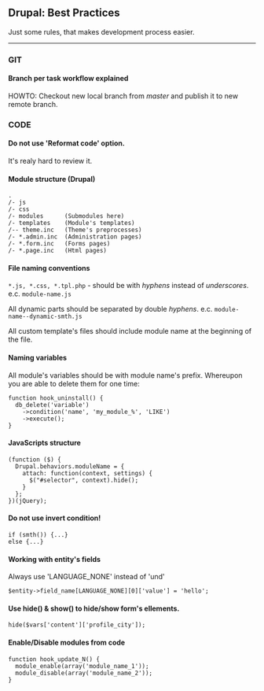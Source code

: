 ## Drupal: Best Practices
Just some rules, that makes development process easier.
- - -

### GIT
#### Branch per task workflow explained
HOWTO: Checkout new local branch from _master_ and publish it to new remote branch.

### CODE
#### Do not use 'Reformat code' option.
It's realy hard to review it.

#### Module structure (Drupal)
    .
    /- js
    /- css
    /- modules      (Submodules here)
    /- templates    (Module's templates)
    /-- theme.inc   (Theme's preprocesses)
    /- *.admin.inc  (Administration pages)
    /- *.form.inc   (Forms pages)
    /- *.page.inc   (Html pages)

#### File naming conventions
`*.js, *.css, *.tpl.php` - should be with _hyphens_ instead of _underscores_. e.c. `module-name.js`

All dynamic parts should be separated by double _hyphens_. e.c. `module-name--dynamic-smth.js`

All custom template's files should include module name at the beginning of the file. 

#### Naming variables
All module's variables should be with module name's prefix.
Whereupon you are able to delete them for one time:

    function hook_uninstall() {
      db_delete('variable')
        ->condition('name', 'my_module_%', 'LIKE')
        ->execute();
    }

#### JavaScripts structure
    (function ($) {
      Drupal.behaviors.moduleName = {
        attach: function(context, settings) {
          $("#selector", context).hide();
        }
      };
    })(jQuery);

#### Do not use invert condition!
    if (smth()) {...}
    else {...}

#### Working with entity's fields
Always use 'LANGUAGE_NONE' instead of 'und'

`$entity->field_name[LANGUAGE_NONE][0]['value'] = 'hello';`

#### Use hide() & show() to hide/show form's ellements.

`hide($vars['content']['profile_city']);`

#### Enable/Disable modules from code
    function hook_update_N() {
      module_enable(array('module_name_1'));
      module_disable(array('module_name_2'));
    }
    
